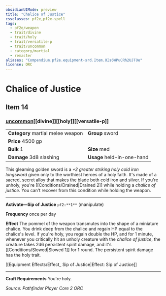 ```yaml
---
obsidianUIMode: preview
title: "Chalice of Justice"
cssclasses: pf2e,pf2e-spell
tags:
  - pf2e/weapon
  - trait/divine
  - trait/holy
  - trait/versatile-p
  - trait/uncommon
  - category/martial
  - remaster
aliases: "Compendium.pf2e.equipment-srd.Item.OIs6WPuCRh2UJTOe"
license: ORC
---
```

# Chalice of Justice
## Item 14
### [uncommon](uncommon "Uncommon Rarity Trait")[[divine]][[holy]][[versatile-p]]

|  |  |
| -- | -- |
| **Category** martial melee weapon | **Group** sword |
| **Price** 4500 gp |  |
| **Bulk** 1 | **Size** med |
| **Damage** 3d8 slashing  | **Usage** held-in-one-hand |



This gleaming golden sword is a _+2 greater striking holy cold iron longsword_ given only to the worthiest heroes of a holy faith. It's made of a sacred, secret alloy that makes the blade both cold iron and silver. If you're unholy, you're [[Conditions/Drained|Drained 2]] while holding a _chalice of justice_. You can't recover from this condition while holding the weapon.

* * *

**Activate—Sip of Justice** `pf2:**1**` (manipulate)

**Frequency** once per day

**Effect** The pommel of the weapon transmutes into the shape of a miniature chalice. You drink deep from the chalice and regain HP equal to the chalice's level. If you're holy, you regain double the HP, and for 1 minute, whenever you critically hit an unholy creature with the _chalice of justice_, the creature takes 2d6 persistent spirit damage, and it's [[Conditions/Slowed|Slowed 1]] for 1 round. The persistent spirit damage has the holy trait.

[[Equipment Effects/Effect_ Sip of Justice|Effect: Sip of Justice]]

* * *

**Craft Requirements** You're holy.

*Source: Pathfinder Player Core 2*
*ORC*